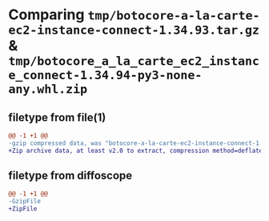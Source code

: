 # Comparing `tmp/botocore-a-la-carte-ec2-instance-connect-1.34.93.tar.gz` & `tmp/botocore_a_la_carte_ec2_instance_connect-1.34.94-py3-none-any.whl.zip`

## filetype from file(1)

```diff
@@ -1 +1 @@
-gzip compressed data, was "botocore-a-la-carte-ec2-instance-connect-1.34.93.tar", last modified: Sat Apr 27 01:00:55 2024, max compression
+Zip archive data, at least v2.0 to extract, compression method=deflate
```

## filetype from diffoscope

```diff
@@ -1 +1 @@
-GzipFile
+ZipFile
```

